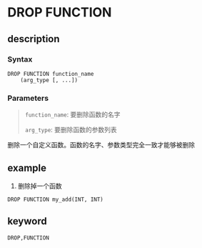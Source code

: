 <!-- 
Licensed to the Apache Software Foundation (ASF) under one
or more contributor license agreements.  See the NOTICE file
distributed with this work for additional information
regarding copyright ownership.  The ASF licenses this file
to you under the Apache License, Version 2.0 (the
"License"); you may not use this file except in compliance
with the License.  You may obtain a copy of the License at

  http://www.apache.org/licenses/LICENSE-2.0

Unless required by applicable law or agreed to in writing,
software distributed under the License is distributed on an
"AS IS" BASIS, WITHOUT WARRANTIES OR CONDITIONS OF ANY
KIND, either express or implied.  See the License for the
specific language governing permissions and limitations
under the License.
-->

# DROP FUNCTION
## description
### Syntax

```
DROP FUNCTION function_name
    (arg_type [, ...])
```

### Parameters

> `function_name`: 要删除函数的名字
> 
> `arg_type`: 要删除函数的参数列表
> 


删除一个自定义函数。函数的名字、参数类型完全一致才能够被删除

## example

1. 删除掉一个函数

```
DROP FUNCTION my_add(INT, INT)
```

## keyword

    DROP,FUNCTION
